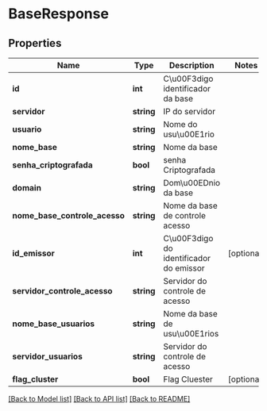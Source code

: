 # BaseResponse

## Properties
Name | Type | Description | Notes
------------ | ------------- | ------------- | -------------
**id** | **int** | C\u00F3digo identificador da base | 
**servidor** | **string** | IP do servidor | 
**usuario** | **string** | Nome do usu\u00E1rio | 
**nome_base** | **string** | Nome da base | 
**senha_criptografada** | **bool** | senha Criptografada | 
**domain** | **string** | Dom\u00EDnio da base | 
**nome_base_controle_acesso** | **string** | Nome da base de controle acesso | 
**id_emissor** | **int** | C\u00F3digo do identificador do emissor | [optional] 
**servidor_controle_acesso** | **string** | Servidor do controle de acesso | 
**nome_base_usuarios** | **string** | Nome da base de usu\u00E1rios | 
**servidor_usuarios** | **string** | Servidor do controle de acesso | 
**flag_cluster** | **bool** | Flag Cluester | [optional] 

[[Back to Model list]](../README.md#documentation-for-models) [[Back to API list]](../README.md#documentation-for-api-endpoints) [[Back to README]](../README.md)


